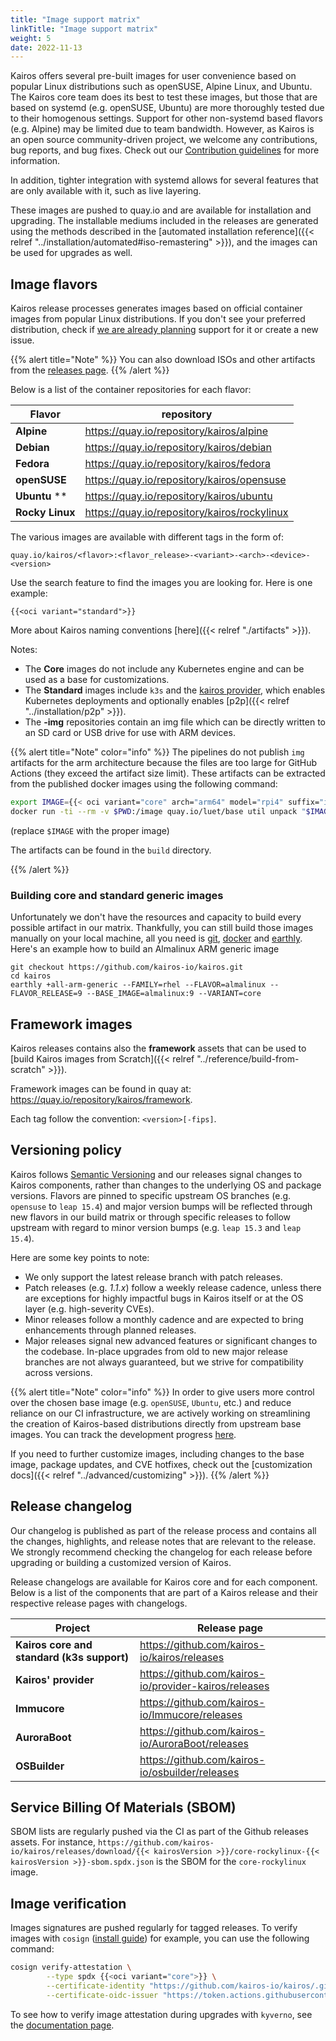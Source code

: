 ```yaml
---
title: "Image support matrix"
linkTitle: "Image support matrix"
weight: 5
date: 2022-11-13
---
```


Kairos offers several pre-built images for user convenience based on popular Linux distributions such as openSUSE, Alpine Linux, and Ubuntu. The Kairos core team does its best to test these images, but those that are based on systemd (e.g. openSUSE, Ubuntu) are more thoroughly tested due to their homogenous settings. Support for other non-systemd based flavors (e.g. Alpine) may be limited due to team bandwidth. However, as Kairos is an open source community-driven project, we welcome any contributions, bug reports, and bug fixes. Check out our [Contribution guidelines](https://github.com/kairos-io/kairos/contribute) for more information.

In addition, tighter integration with systemd allows for several features that are only available with it, such as live layering.

These images are pushed to quay.io and are available for installation and upgrading. The installable mediums included in the releases are generated using the methods described in the [automated installation reference]({{< relref "../installation/automated#iso-remastering" >}}), and the images can be used for upgrades as well.

## Image flavors

Kairos release processes generates images based on official container images from popular Linux distributions. If you don't see your preferred distribution, check if [we are already planning](https://github.com/kairos-io/kairos/issues?q=is%3Aopen+is%3Aissue+label%3Aarea%2Fflavor) support for it or create a new issue.

{{% alert title="Note" %}}
You can also download ISOs and other artifacts from the [releases page](https://github.com/kairos-io/kairos/releases).
{{% /alert %}}

Below is a list of the container repositories for each flavor:

| **Flavor**      | repository |
|-----------------|------------|
| **Alpine**      | https://quay.io/repository/kairos/alpine   |
| **Debian**      | https://quay.io/repository/kairos/debian   |
| **Fedora**      | https://quay.io/repository/kairos/fedora   |
| **openSUSE**    | https://quay.io/repository/kairos/opensuse |
| **Ubuntu** **   | https://quay.io/repository/kairos/ubuntu   |
| **Rocky Linux** | https://quay.io/repository/kairos/rockylinux |

The various images are available with different tags in the form of:

```
quay.io/kairos/<flavor>:<flavor_release>-<variant>-<arch>-<device>-<version>
```

Use the search feature to find the images you are looking for.
Here is one example:

`{{<oci variant="standard">}}`

More about Kairos naming conventions [here]({{< relref "./artifacts" >}}).

Notes:

- The **Core** images do not include any Kubernetes engine and can be used as a base for customizations.
- The **Standard** images include `k3s` and the [kairos provider](https://github.com/kairos-io/provider-kairos), which enables Kubernetes deployments and optionally enables [p2p]({{< relref "../installation/p2p" >}}).
- The **-img** repositories contain an img file which can be directly written to an SD card or USB drive for use with ARM devices.

{{% alert title="Note" color="info" %}}
The pipelines do not publish `img` artifacts for the arm architecture because the files are too large for GitHub Actions (they exceed the artifact size limit). These artifacts can be extracted from the published docker images using the following command:

```bash
export IMAGE={{< oci variant="core" arch="arm64" model="rpi4" suffix="img">}}
docker run -ti --rm -v $PWD:/image quay.io/luet/base util unpack "$IMAGE" /image
```

(replace `$IMAGE` with the proper image)

The artifacts can be found in the `build` directory.

{{% /alert %}}

### Building core and standard generic images

Unfortunately we don't have the resources and capacity to build every possible artifact in our matrix. Thankfully, you can still build those images manually on your local machine, all you need is [git](https://git-scm.com/), [docker](https://www.docker.com/) and [earthly](https://earthly.dev/). Here's an example how to build an Almalinux ARM generic image

```
git checkout https://github.com/kairos-io/kairos.git
cd kairos
earthly +all-arm-generic --FAMILY=rhel --FLAVOR=almalinux --FLAVOR_RELEASE=9 --BASE_IMAGE=almalinux:9 --VARIANT=core
```

## Framework images

Kairos releases contains also the __framework__ assets that can be used to [build Kairos images from Scratch]({{< relref "../reference/build-from-scratch" >}}).

Framework images can be found in quay at: https://quay.io/repository/kairos/framework.

Each tag follow the convention: `<version>[-fips]`.

## Versioning policy

Kairos follows [Semantic Versioning](https://semver.org/) and our releases signal changes to Kairos components, rather than changes to the underlying OS and package versions. Flavors are pinned to specific upstream OS branches (e.g. `opensuse` to `leap 15.4`) and major version bumps will be reflected through new flavors in our build matrix or through specific releases to follow upstream with regard to minor version bumps (e.g. `leap 15.3` and `leap 15.4`).

Here are some key points to note:
- We only support the latest release branch with patch releases.
- Patch releases (e.g. _1.1.x_) follow a weekly release cadence, unless there are exceptions for highly impactful bugs in Kairos itself or at the OS layer (e.g. high-severity CVEs).
- Minor releases follow a monthly cadence and are expected to bring enhancements through planned releases.
- Major releases signal new advanced features or significant changes to the codebase. In-place upgrades from old to new major release branches are not always guaranteed, but we strive for compatibility across versions.

{{% alert title="Note" color="info" %}}
In order to give users more control over the chosen base image (e.g. `openSUSE`, `Ubuntu`, etc.) and reduce reliance on our CI infrastructure, we are actively working on streamlining the creation of Kairos-based distributions directly from upstream base images. You can track the development progress [here](https://github.com/kairos-io/kairos/issues/116).

If you need to further customize images, including changes to the base image, package updates, and CVE hotfixes, check out the [customization docs]({{< relref "../advanced/customizing" >}}).
{{% /alert %}}


## Release changelog

Our changelog is published as part of the release process and contains all the changes, highlights, and release notes that are relevant to the release. We strongly recommend checking the changelog for each release before upgrading or building a customized version of Kairos.

Release changelogs are available for Kairos core and for each component. Below is a list of the components that are part of a Kairos release and their respective release pages with changelogs.

| **Project**                                  	                                | **Release page**                                       	 |
|-------------------------------------------------------------------------------|----------------------------------------------------------|
| **Kairos core and standard (k3s support)**                                  	 | https://github.com/kairos-io/kairos/releases      	      |
| **Kairos' provider**                                                          | https://github.com/kairos-io/provider-kairos/releases    |
| **Immucore**                                                                  | https://github.com/kairos-io/Immucore/releases           |
| **AuroraBoot**                                                                | https://github.com/kairos-io/AuroraBoot/releases         |
| **OSBuilder**                                                                 | https://github.com/kairos-io/osbuilder/releases          |

## Service Billing Of Materials (SBOM)

  SBOM lists are regularly pushed via the CI as part of the Github releases assets. For instance, `https://github.com/kairos-io/kairos/releases/download/{{< kairosVersion >}}/core-rockylinux-{{< kairosVersion >}}-sbom.spdx.json` is the SBOM for the `core-rockylinux` image.

## Image verification

Images signatures are pushed regularly for tagged releases. To verify images with `cosign` ([install guide](https://docs.sigstore.dev/cosign/installation/)) for example, you can use the following command:

```bash
cosign verify-attestation \
        --type spdx {{<oci variant="core">}} \
        --certificate-identity "https://github.com/kairos-io/kairos/.github/workflows/release.yaml@refs/tags/{{< kairosVersion >}}" \
        --certificate-oidc-issuer "https://token.actions.githubusercontent.com"
```

To see how to verify image attestation during upgrades with `kyverno`, see the [documentation page](https://kairos.io/docs/upgrade/kubernetes/#verify-images-attestation-during-upgrades).
